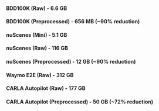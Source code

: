 #### BDD100K (Raw) - 6.6 GB
#### BDD100K (Preprocessed) - 656 MB (~90% reduction)
#### nuScenes (Mini) - 5.1 GB
#### nuScenes (Raw) - 116 GB
#### nuScenes (Preprocessed) - 12 GB (~90% reduction)
#### Waymo E2E (Raw) - 312 GB
#### CARLA Autopilot (Raw) - 177 GB
#### CARLA Autopilot (Preprocessed) - 50 GB (~72% reduction)